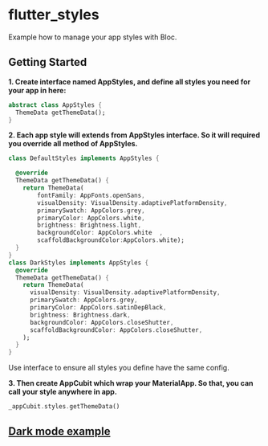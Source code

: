 # flutter_styles

Example how to manage your app styles with Bloc.

## Getting Started

**1. Create interface named AppStyles, and define all styles you need for your app in here:**
```dart
abstract class AppStyles {
  ThemeData getThemeData();
}
```

**2. Each app style will extends from AppStyles interface. So it will required you override all method of AppStyles.**
```dart
class DefaultStyles implements AppStyles {

  @override
  ThemeData getThemeData() {
    return ThemeData(
        fontFamily: AppFonts.openSans,
        visualDensity: VisualDensity.adaptivePlatformDensity,
        primarySwatch: AppColors.grey,
        primaryColor: AppColors.white,
        brightness: Brightness.light,
        backgroundColor: AppColors.white  ,
        scaffoldBackgroundColor:AppColors.white);
  }
}
class DarkStyles implements AppStyles {
  @override
  ThemeData getThemeData() {
    return ThemeData(
      visualDensity: VisualDensity.adaptivePlatformDensity,
      primarySwatch: AppColors.grey,
      primaryColor: AppColors.satinDepBlack,
      brightness: Brightness.dark,
      backgroundColor: AppColors.closeShutter,
      scaffoldBackgroundColor: AppColors.closeShutter,
    );
  }
}
```

Use interface to ensure all styles you define have the same config.

**3. Then create AppCubit which wrap your MaterialApp. So that, you can call your style anywhere in app.** 
```dart
_appCubit.styles.getThemeData()
```
## **[Dark mode example](lib/app)**

